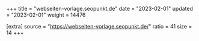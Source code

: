 +++
title = "webseiten-vorlage.seopunkt.de"
date = "2023-02-01"
updated = "2023-02-01"
weight = 14476

[extra]
source = "https://webseiten-vorlage.seopunkt.de/"
ratio = 41
size = 14
+++
